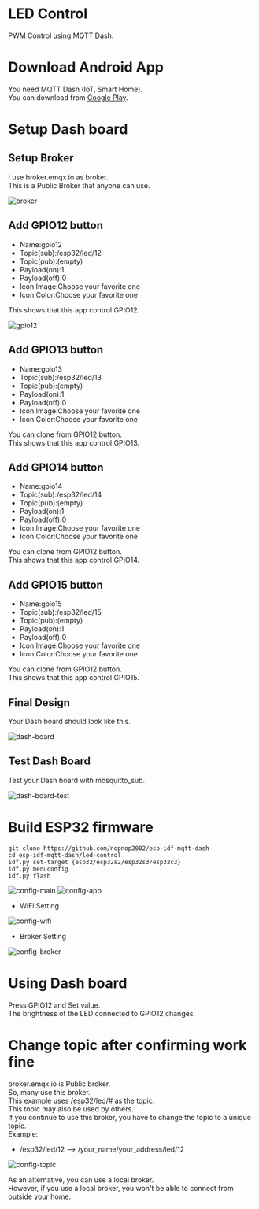 # LED Control   
PWM Control using MQTT Dash.   

# Download Android App   
You need MQTT Dash (IoT, Smart Home).   
You can download from [Google Play](https://play.google.com/store/apps/details?id=net.routix.mqttdash&gl=US).   

# Setup Dash board   

## Setup Broker
I use broker.emqx.io as broker.   
This is a Public Broker that anyone can use.   

![broker](https://user-images.githubusercontent.com/6020549/187845958-3291dd75-006e-4d28-b31e-a9eae6b4f6c9.jpg)



## Add GPIO12 button   
- Name:gpio12
- Topic(sub):/esp32/led/12
- Topic(pub):(empty)
- Payload(on):1
- Payload(off):0
- Icon Image:Choose your favorite one
- Icon Color:Choose your favorite one

This shows that this app control GPIO12.   

![gpio12](https://user-images.githubusercontent.com/6020549/187846042-d8c1cd4c-b7d0-445d-9a63-928de1aaf0a3.jpg)


## Add GPIO13 button   
- Name:gpio13
- Topic(sub):/esp32/led/13
- Topic(pub):(empty)
- Payload(on):1
- Payload(off):0
- Icon Image:Choose your favorite one
- Icon Color:Choose your favorite one

You can clone from GPIO12 button.   
This shows that this app control GPIO13.   

## Add GPIO14 button   
- Name:gpio14
- Topic(sub):/esp32/led/14
- Topic(pub):(empty)
- Payload(on):1
- Payload(off):0
- Icon Image:Choose your favorite one
- Icon Color:Choose your favorite one

You can clone from GPIO12 button.   
This shows that this app control GPIO14.   

## Add GPIO15 button   
- Name:gpio15
- Topic(sub):/esp32/led/15
- Topic(pub):(empty)
- Payload(on):1
- Payload(off):0
- Icon Image:Choose your favorite one
- Icon Color:Choose your favorite one

You can clone from GPIO12 button.   
This shows that this app control GPIO15.   


## Final Design   
Your Dash board should look like this.   

![dash-board](https://user-images.githubusercontent.com/6020549/187845864-16537ad9-669a-4fa0-85b1-6133b8dc09ae.jpg)


## Test Dash Board   
Test your Dash board with mosquitto_sub.   

![dash-board-test](https://user-images.githubusercontent.com/6020549/187846233-8f7f7433-84f3-46bc-861d-db00a1db904a.jpg)


# Build ESP32 firmware
```
git clone https://github.com/nopnop2002/esp-idf-mqtt-dash
cd esp-idf-mqtt-dash/led-control
idf.py set-target {esp32/esp32s2/esp32s3/esp32c3}
idf.py menuconfig
idf.py flash
```

![config-main](https://user-images.githubusercontent.com/6020549/187846304-0a2ee09a-d5dd-4086-b4e5-e22a5d747174.jpg)
![config-app](https://user-images.githubusercontent.com/6020549/187846313-4eb9f68d-00a3-4e8b-b5fb-1bb8e9460491.jpg)

- WiFi Setting   

![config-wifi](https://user-images.githubusercontent.com/6020549/187846367-0d1c3c9f-8e81-42bd-8c23-c5730e61ee13.jpg)

- Broker Setting   

![config-broker](https://user-images.githubusercontent.com/6020549/187846400-67ccfa50-8ea2-4166-9834-870c903a27c0.jpg)


# Using Dash board   
Press GPIO12 and Set value.   
The brightness of the LED connected to GPIO12 changes.   

# Change topic after confirming work fine   
broker.emqx.io is Public broker.   
So, many use this broker.   
This example uses /esp32/led/# as the topic.   
This topic may also be used by others.   
If you continue to use this broker, you have to change the topic to a unique topic.   
Example:   
- /esp32/led/12 --> /your_name/your_address/led/12

![config-topic](https://user-images.githubusercontent.com/6020549/187846732-8f621ae5-bced-4f29-ac7a-9050cb353bf0.jpg)

As an alternative, you can use a local broker.   
However, if you use a local broker, you won't be able to connect from outside your home.    

